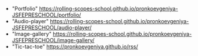 
* "Portfolio" https://rolling-scopes-school.github.io/pronkoevgeniya-JSFEPRESCHOOL/portfolio/
* "Audio-player" https://rolling-scopes-school.github.io/pronkoevgeniya-JSFEPRESCHOOL/audio-player/
* "Image-gallery" https://rolling-scopes-school.github.io/pronkoevgeniya-JSFEPRESCHOOL/image-gallery/
* "Tic-tac-toe" https://pronkoevgeniya.github.io/rss/
